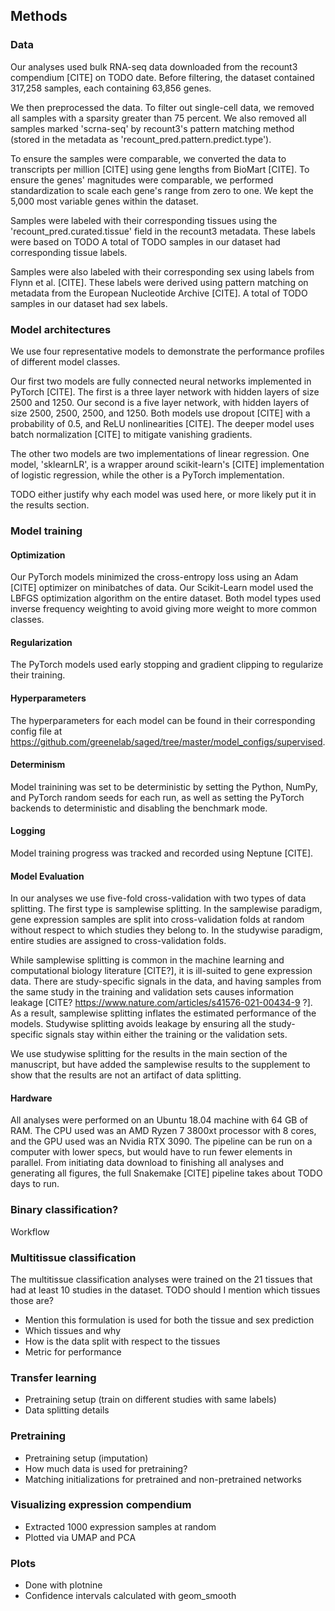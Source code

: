 ## Methods

### Data
Our analyses used bulk RNA-seq data downloaded from the recount3 compendium [CITE] on TODO date.
Before filtering, the dataset contained 317,258 samples, each containing 63,856 genes.

We then preprocessed the data.
To filter out single-cell data, we removed all samples with a sparsity greater than 75 percent.
We also removed all samples marked 'scrna-seq' by recount3's pattern matching method (stored in the metadata as 'recount_pred.pattern.predict.type').

To ensure the samples were comparable, we converted the data to transcripts per million [CITE] using gene lengths from BioMart [CITE].
To ensure the genes' magnitudes were comparable, we performed standardization to scale each gene's range from zero to one.
We kept the 5,000 most variable genes within the dataset.

Samples were labeled with their corresponding tissues using the 'recount_pred.curated.tissue' field in the recount3 metadata.
These labels were based on TODO
A total of TODO samples in our dataset had corresponding tissue labels.

Samples were also labeled with their corresponding sex using labels from Flynn et al. [CITE].
These labels were derived using pattern matching on metadata from the European Nucleotide Archive [CITE].
A total of TODO samples in our dataset had sex labels.

### Model architectures
We use four representative models to demonstrate the performance profiles of different model classes.

Our first two models are fully connected neural networks implemented in PyTorch [CITE].
The first is a three layer network with hidden layers of size 2500 and 1250.
Our second is a five layer network, with hidden layers of size 2500, 2500, 2500, and 1250.
Both models use dropout [CITE] with a probability of 0.5, and ReLU nonlinearities [CITE].
The deeper model uses batch normalization [CITE] to mitigate vanishing gradients.

The other two models are two implementations of linear regression.
One model, 'sklearnLR', is a wrapper around scikit-learn's [CITE] implementation of logistic regression, while the other is a PyTorch implementation.

TODO either justify why each model was used here, or more likely put it in the results section.

### Model training
#### Optimization
Our PyTorch models minimized the cross-entropy loss using an Adam [CITE] optimizer on minibatches of data.
Our Scikit-Learn model used the LBFGS optimization algorithm on the entire dataset. 
Both model types used inverse frequency weighting to avoid giving more weight to more common classes.

#### Regularization
The PyTorch models used early stopping and gradient clipping to regularize their training.

#### Hyperparameters
The hyperparameters for each model can be found in their corresponding config file at https://github.com/greenelab/saged/tree/master/model_configs/supervised.

#### Determinism
Model trainining was set to be deterministic by setting the Python, NumPy, and PyTorch random seeds for each run, as well as setting the PyTorch backends to deterministic and disabling the benchmark mode.

#### Logging
Model training progress was tracked and recorded using Neptune [CITE].

#### Model Evaluation
In our analyses we use five-fold cross-validation with two types of data splitting.
The first type is samplewise splitting.
In the samplewise paradigm, gene expression samples are split into cross-validation folds at random without respect to which studies they belong to.
In the studywise paradigm, entire studies are assigned to cross-validation folds.

While samplewise splitting is common in the machine learning and computational biology literature [CITE?], it is ill-suited to gene expression data.
There are study-specific signals in the data, and having samples from the same study in the training and validation sets causes information leakage [CITE? https://www.nature.com/articles/s41576-021-00434-9 ?].
As a result, samplewise splitting inflates the estimated performance of the models.
Studywise splitting avoids leakage by ensuring all the study-specific signals stay within either the training or the validation sets.

We use studywise splitting for the results in the main section of the manuscript, but have added the samplewise results to the supplement to show that the results are not an artifact of data splitting.

#### Hardware
All analyses were performed on an Ubuntu 18.04 machine with 64 GB of RAM.
The CPU used was an AMD Ryzen 7 3800xt processor with 8 cores, and the GPU used was an Nvidia RTX 3090.
The pipeline can be run on a computer with lower specs, but would have to run fewer elements in parallel.
From initiating data download to finishing all analyses and generating all figures, the full Snakemake [CITE] pipeline takes about TODO days to run.

### Binary classification?
Workflow

### Multitissue classification
The multitissue classification analyses were trained on the 21 tissues that had at least 10 studies in the dataset.
TODO should I mention which tissues those are?

- Mention this formulation is used for both the tissue and sex prediction
- Which tissues and why
- How is the data split with respect to the tissues
- Metric for performance

### Transfer learning
- Pretraining setup (train on different studies with same labels)
- Data splitting details

### Pretraining
- Pretraining setup (imputation)
- How much data is used for pretraining?
- Matching initializations for pretrained and non-pretrained networks

### Visualizing expression compendium
- Extracted 1000 expression samples at random
- Plotted via UMAP and PCA

### Plots
- Done with plotnine
- Confidence intervals calculated with geom_smooth

